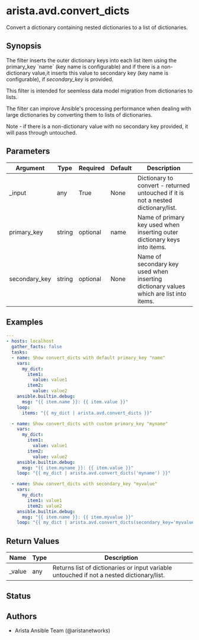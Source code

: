 # arista.avd.convert_dicts

Convert a dictionary containing nested dictionaries to a list of dictionaries\.

## Synopsis

The filter inserts the outer dictionary keys into each list item using the primary\_key \`name\` \(key name is configurable\) and if there is a non\-dictionary value\,it inserts this value to secondary key \(key name is configurable\)\, if <em>secondary\_key</em> is provided\.

This filter is intended for seemless data model migration from dictionaries to lists\.

The filter can improve Ansible\'s processing performance when dealing with large dictionaries by converting them to lists of dictionaries\.

Note \- if there is a non\-dictionary value with no secondary key provided\, it will pass through untouched\.

## Parameters

| Argument | Type | Required | Default | Description |
| -------- | ---- | -------- | ------- | ----------- |
| _input | any | True | None | Dictionary to convert \- returned untouched if it is not a nested dictionary/list\. |
| primary_key | string | optional | name | Name of primary key used when inserting outer dictionary keys into items\. |
| secondary_key | string | optional | None | Name of secondary key used when inserting dictionary values which are list into items\. |

## Examples

```yaml
---
- hosts: localhost
  gather_facts: false
  tasks:
  - name: Show convert_dicts with default primary_key "name"
    vars:
      my_dict:
        item1:
          value: value1
        item2:
          value: value2
    ansible.builtin.debug:
      msg: "{{ item.name }}: {{ item.value }}"
    loop:
      items: "{{ my_dict | arista.avd.convert_dicts }}"

  - name: Show convert_dicts with custom primary_key "myname"
    vars:
      my_dict:
        item1:
          value: value1
        item2:
          value: value2
    ansible.builtin.debug:
      msg: "{{ item.myname }}: {{ item.value }}"
    loop: "{{ my_dict | arista.avd.convert_dicts('myname') }}"

  - name: Show convert_dicts with secondary_key "myvalue"
    vars:
      my_dict:
        item1: value1
        item2: value2
    ansible.builtin.debug:
      msg: "{{ item.name }}: {{ item.myvalue }}"
    loop: "{{ my_dict | arista.avd.convert_dicts(secondary_key='myvalue') }}"
```

## Return Values

| Name | Type | Description |
| ---- | ---- | ----------- |
| _value | any | Returns list of dictionaries or input variable untouched if not a nested dictionary/list\. |

## Status

## Authors

- Arista Ansible Team (@aristanetworks)
